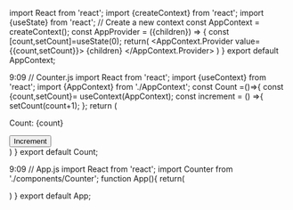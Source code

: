 import React from 'react';
import {createContext} from 'react';
import {useState} from 'react';
// Create a new context
const AppContext = createContext();
const AppProvider = ({children}) => {
    const [count,setCount]=useState(0);
    return(
        <AppContext.Provider value={{count,setCount}}>
            {children}
        </AppContext.Provider>
    )
}
export default AppContext;

9:09
// Counter.js
import React from 'react';
import {useContext} from 'react';
import {AppContext} from './AppContext';
const Count =()=>{
    const {count,setCount}= useContext(AppContext);
    const increment = () =>{
        setCount(count+1);
    };
    return (
        <div>
            <p> Count: {count} </p>
            <button onClick={increment}>Increment</button>
        </div>
    )
}
export default Count;

9:09
// App.js
import React from 'react';
import Counter from './components/Counter';
function App(){
  return(
    <div className="App">
      <Counter/>
    </div>
  )
}
export default App;